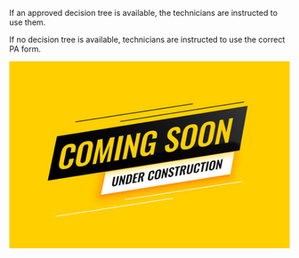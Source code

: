If an approved decision tree is available, the technicians are instructed to use them.  

If no decision tree is available, technicians are instructed to use the correct PA form.

![](https://github.com/gainwell-ohio/spbm/blob/Tech-OneNote/docs/Clinical%20and%20Technical%20Reference%20Guide/PA%20-%20Standard%20of%20Work/360_F_353839266_8yqhN0548cGxrl4VOxngsiJzDgrDHxjG.jpg)
